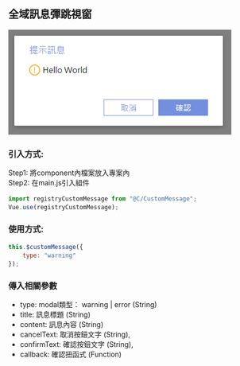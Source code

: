 ## 全域訊息彈跳視窗  

![messagePopup](/assets/messagepopup.PNG)  

### 引入方式:  
Step1: 將component內檔案放入專案內  
Step2: 在main.js引入組件  
```javascript
import registryCustomMessage from "@C/CustomMessage";
Vue.use(registryCustomMessage);
```  

### 使用方式:  
```javascript
this.$customMessage({
    type: "warning"
});
```
### 傳入相關參數
* type: modal類型： warning | error (String)
* title: 訊息標題 (String)
* content: 訊息內容 (String)
* cancelText: 取消按鈕文字 (String),
* confirmText: 確認按鈕文字 (String),
* callback: 確認扭函式 (Function)
